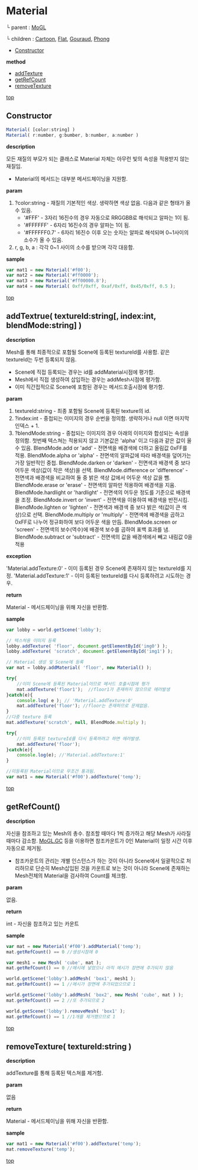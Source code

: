 # Material
└ parent : [MoGL](MoGL.md)

└ children : [Cartoon](Cartoon.md), [Flat](Flat.md), [Gouraud](Gouraud.md), [Phong](Phong.md) 

* [Constructor](#constructor)

**method**

* [addTexture](#getvolume)
* [getRefCount](#getvolume)
* [removeTexture](#)

[top](#)
## Constructor

```javascript
Material( [color:string] )
Material( r:number, g:bumber, b:number, a:number )
```

**description**

모든 재질의 부모가 되는 클래스로 Material 자체는 아무런 빛의 속성을 적용받지 않는 재질임.
* Material의 메서드는 대부분 메서드체이닝을 지원함.

**param**

1. ?color:string - 재질의 기본적인 색상. 생략하면 색상 없음. 다음과 같은 형태가 올 수 있음.
    * '#FFF' - 3자리 16진수의 경우 자동으로 RRGGBB로 해석되고 알파는 1이 됨.
    * '#FFFFFF' - 6자리 16진수의 경우 알파는 1이 됨.
    * '#FFFFFF0.7' - 6자리 16진수 이후 오는 숫자는 알파로 해석되며 0~1사이의 소수가 올 수 있음.
2. r, g, b, a : 각각 0~1 사이의 소수를 받으며 각각 대응함.

**sample**

```javascript
var mat1 = new Material('#f00');
var mat2 = new Material('#ff0000');
var mat3 = new Material('#ff00000.8');
var mat4 = new Material( 0xff/0xff, 0xaf/0xff, 0x45/0xff, 0.5 );
```

[top](#)
## addTextrue( textureId:string[, index:int, blendMode:string] )

**description**

Mesh를 통해 최종적으로 포함될 Scene에 등록된 textureId를 사용함. 같은 textureId는 두번 등록되지 않음.
* Scene에 직접 등록되는 경우는 id를 addMaterial시점에 평가함.
* Mesh에서 직접 생성하여 삽입하는 경우는 addMesh시점에 평가함.
* 이미 직간접적으로 Scene에 포함된 경우는 메서드호출시점에 평가함.

**param**

1. textureId:string - 최종 포함될 Scene에 등록된 texture의 id.
2. ?index:int - 중첩되는 이미지의 경우 순번을 정의함. 생략하거나 null 이면 마지막 인덱스 + 1.
3. ?blendMode:string - 중첩되는 이미지의 경우 아래의 이미지와 합성되는 속성을 정의함. 첫번째 텍스쳐는 적용되지 않고 기본값은 'alpha' 이고 다음과 같은 값이 올 수 있음.
    BlendMode.add or 'add' -  전면색을 배경색에 더하고 올림값 0xFF를 적용.
    BlendMode.alpha or 'alpha' - 전면색의 알파값에 따라 배경색을 덮어가는 가장 일반적인 중첩.
    BlendMode.darken or 'darken' - 전면색과 배경색 중 보다 어두운 색상(값이 작은 색상)을 선택.
    BlendMode.difference or 'difference' - 전면색과 배경색을 비교하여 둘 중 밝은 색상 값에서 어두운 색상 값을 뺌.
    BlendMode.erase or 'erase' - 전면색의 알파만 적용하여 배경색을 지움.
    BlendMode.hardlight or 'hardlight' - 전면색의 어두운 정도를 기준으로 배경색을 조정.
    BlendMode.invert or 'invert' - 전면색을 이용하여 배경색을 반전시킴.
    BlendMode.lighten or 'lighten' - 전면색과 배경색 중 보다 밝은 색(값이 큰 색상)으로 선택.
    BlendMode.multiply or 'multiply' -  전면색에 배경색을 곱하고 0xFF로 나누어 정규화하여 보다 어두운 색을 만듬.
    BlendMode.screen or 'screen' - 전면색의 보수(역수)에 배경색 보수를 곱하여 표백 효과를 냄.
    BlendMode.subtract or 'subtract' - 전면색의 값을 배경색에서 빼고 내림값 0을 적용


**exception**

'Material.addTexture:0' - 이미 등록된 경우 Scene에 존재하지 않는 textureId를 지정.
'Material.addTexture:1' - 이미 등록된 textureId를 다시 등록하려고 시도하는 경우.

**return**

Material - 메서드체이닝을 위해 자신을 반환함.

**sample**

```javascript
var lobby = world.getScene('lobby');

// 텍스쳐용 이미지 등록
lobby.addTexture( 'floor', document.getElementById('img0') );
lobby.addTexture( 'scratch', document.getElementById('img1') );

// Material 생성 및 Scene에 등록
var mat = lobby.addMaterial( 'floor', new Material() );

try{
    //이미 Scene에 등록된 Material이므로 메서드 호출시점에 평가
    mat.addTexture('floor1');  //floor1가 존재하지 않으므로 에러발생
}catch(e){
    console.log( e ); // 'Material.addTexture:0'
    mat.addTexture('floor'); //floor는 존재하므로 문제없음.
}
//다중 texture 등록
mat.addTexture('scratch', null, BlendMode.multiply );

try{
    //이미 등록된 textureId를 다시 등록하려고 하면 에러발생.
    mat.addTexture('floor');
}catch(e){
    console.log(e); //'Material.addTexture:1'
}

//미등록된 Material이므로 무조건 통과됨.
var mat1 = new Material('#f00').addTexture('temp');
```

[top](#)
## getRefCount()

**description**

자신을 참조하고 있는 Mesh의 총수. 참조할 때마다 1씩 증가하고 해당 Mesh가 사라질때마다 감소함.
[MoGL.GC](MoGL.md#GC) 등을 이용하면 참조카운트가 0인 Material이 일정 시간 이후 자동으로 제거됨.
* 참조카운트의 관리는 개별 인스턴스가 하는 것이 아니라 Scene에서 일괄적으로 처리하므로 단순히 Mesh삽입된 것을 카운트로 보는 것이 아니라 Scene에 존재하는 Mesh전체의 Material을 검사하여 Count를 체크함.

**param**

없음.

**return**

int - 자신을 참조하고 있는 카운트

**sample**

```javascript
var mat = new Material('#f00').addMaterial('temp');
mat.getRefCount() == 0 //생성시점에 0

var mesh1 = new Mesh( 'cube', mat );
mat.getRefCount() == 0 //메시에 넣었으나 아직 메시가 장면에 추가되지 않음

world.getScene('lobby').addMesh( 'box1', mesh1 );
mat.getRefCount() == 1 //메시가 장면에 추가되었으므로 1

world.getScene('lobby').addMesh( 'box2', new Mesh( 'cube', mat ) );
mat.getRefCount() == 2 //또 추가되므로 2

world.getScene('lobby').removeMesh( 'box1' );
mat.getRefCount() == 1 //1개를 제거했으므로 1
```

[top](#)
## removeTexture( textureId:string )

**description**

addTexture를 통해 등록된 텍스쳐를 제거함.

**param**

없음

**return**

Material - 메서드체이닝을 위해 자신을 반환함.

**sample**

```javascript
var mat1 = new Material('#f00').addTexture('temp');
mat.removeTexture('temp');
```

[top](#)
